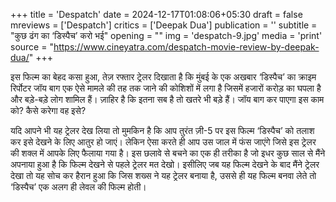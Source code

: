 +++
title = 'Despatch'
date = 2024-12-17T01:08:06+05:30
draft = false
mreviews = ['Despatch']
critics = ['Deepak Dua']
publication = ''
subtitle = "कुछ ढंग का ‘डिस्पैच’ करो भई"
opening = ""
img = 'despatch-9.jpg'
media = 'print'
source = "https://www.cineyatra.com/despatch-movie-review-by-deepak-dua/"
+++

इस फिल्म का बेहद कसा हुआ, तेज़ रफ्तार ट्रेलर दिखाता है कि मुंबई के एक अखबार ‘डिस्पैच’ का क्राइम रिर्पोटर जॉय बाग एक ऐसे मामले की तह तक जाने की कोशिशों में लगा है जिसमें हजारों करोड़ का घपला है और बड़े-बड़े लोग शामिल हैं। ज़ाहिर है कि इतना सब है तो खतरे भी बड़े हैं। जॉय बाग कर पाएगा इस काम को? कैसे करेगा वह इसे?

यदि आपने भी यह ट्रेलर देख लिया तो मुमकिन है कि आप तुरंत ज़ी-5 पर इस फिल्म ‘डिस्पैच’ को तलाश कर इसे देखने के लिए आतुर हो जाएं। लेकिन ऐसा करते ही आप उस जाल में फंस जाएंगे जिसे इस ट्रेलर की शक्ल में आपके लिए फैलाया गया है। इस छलावे से बचने का एक ही तरीका है जो इधर कुछ साल से मैंने अपनाया हुआ है कि फिल्म देखने से पहले ट्रेलर मत देखो। इसीलिए जब यह फिल्म देखने के बाद मैंने ट्रेलर देखा तो यह सोच कर हैरान हुआ कि जिस शख्स ने यह ट्रेलर बनाया है, उससे ही यह फिल्म बनवा लेते तो ‘डिस्पैच’ एक अलग ही लेवल की फिल्म होती।

